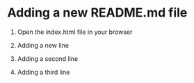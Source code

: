 # Adding a new README.md file

1. Open the index.html file in your browser

2. Adding a new line

3. Adding a second line

4. Adding a third line